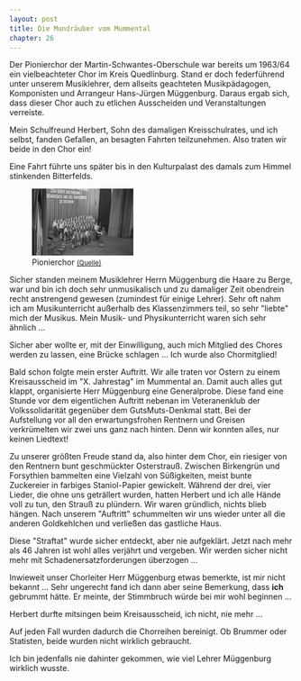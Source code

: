 ```yaml
---  
layout: post
title: Die Mundräuber vom Mummental
chapter: 26
---  
```




Der Pionierchor der Martin-Schwantes-Oberschule war bereits um 1963/64 ein
vielbeachteter Chor im Kreis Quedlinburg. Stand er doch federführend unter
unserem Musiklehrer, dem allseits geachteten Musikpädagogen, Komponisten und
Arrangeur Hans-Jürgen Müggenburg. Daraus ergab sich, dass dieser Chor auch zu
etlichen Ausscheiden und Veranstaltungen verreiste.

Mein Schulfreund Herbert, Sohn des damaligen Kreisschulrates,
und ich selbst, fanden Gefallen, an besagten Fahrten teilzunehmen. Also traten
wir beide in den Chor ein!

Eine Fahrt führte uns später bis in den Kulturpalast des damals zum Himmel
stinkenden Bitterfelds.

<figure class="left"><a href="/bilder/106.jpg" title="Klicken f&uuml;r Grossansicht" rel="facebox"><img title="Pionierchor" src="/bilder/thumb-106.png"></a><figcaption>Pionierchor <small><a href="http://commons.wikimedia.org/wiki/File:Fotothek_df_roe-neg_0006243_021_Auftritt_eines_Pionierchors.jpg?uselang=de#file">(Quelle)</a></small></figcaption></figure>
 Sicher standen meinem Musiklehrer Herrn Müggenburg die Haare zu
Berge, war und bin ich doch sehr unmusikalisch und zu damaliger Zeit obendrein
recht anstrengend gewesen (zumindest für einige Lehrer). Sehr oft nahm ich am
Musikunterricht außerhalb des Klassenzimmers teil, so sehr "liebte" mich der
Musikus. Mein Musik- und Physikunterricht waren sich sehr ähnlich …

Sicher aber wollte er, mit der Einwilligung, auch mich Mitglied des Chores
werden zu lassen, eine Brücke schlagen … Ich wurde also Chormitglied!

Bald schon folgte mein erster Auftritt. Wir alle traten vor Ostern zu einem
Kreisausscheid im "X. Jahrestag" im Mummental an. Damit auch alles gut klappt,
organisierte Herr Müggenburg eine Generalprobe. Diese fand eine Stunde vor dem
eigentlichen Auftritt nebenan im Veteranenklub der Volkssolidarität gegenüber
dem GutsMuts-Denkmal statt. Bei der Aufstellung vor all den erwartungsfrohen
Rentnern und Greisen verkrümelten wir zwei uns ganz nach hinten. Denn wir
konnten alles, nur keinen Liedtext!

Zu unserer größten Freude stand da, also hinter dem Chor, ein riesiger von den
Rentnern bunt geschmückter Osterstrauß. Zwischen Birkengrün und Forsythien
bammelten eine Vielzahl von Süßigkeiten, meist bunte Zuckereier in farbiges
Staniol-Papier gewickelt. Während der drei, vier Lieder, die ohne uns
geträllert wurden, hatten Herbert und ich alle Hände voll zu tun, den Strauß
zu plündern. Wir waren gründlich, nichts blieb hängen. Nach unserem "Auftritt"
schummelten wir uns wieder unter all die anderen Goldkehlchen und verließen
das gastliche Haus.

Diese "Straftat" wurde sicher entdeckt, aber nie aufgeklärt. Jetzt nach mehr
als 46 Jahren ist wohl alles verjährt und vergeben. Wir werden sicher nicht
mehr mit Schadenersatzforderungen überzogen …

Inwieweit unser Chorleiter Herr Müggenburg etwas bemerkte, ist mir nicht
bekannt … Sehr ungerecht fand ich dann aber seine Bemerkung, dass **ich**
gebrummt hätte. Er meinte, der Stimmbruch würde bei mir wohl beginnen …

Herbert durfte mitsingen beim Kreisausscheid, ich nicht, nie mehr …

Auf jeden Fall wurden dadurch die Chorreihen bereinigt. Ob Brummer oder
Statisten, beide wurden nicht wirklich gebraucht.

Ich bin jedenfalls nie dahinter gekommen, wie viel Lehrer Müggenburg wirklich
wusste.

